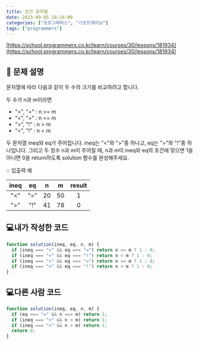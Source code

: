 ```yaml
---
title: 조건 문자열
date: 2023-09-05 18:24:00
categories: ["프로그래머스", "기초트레이닝"]
tags: ["programmers"]
---
```


[https://school.programmers.co.kr/learn/courses/30/lessons/181934](https://school.programmers.co.kr/learn/courses/30/lessons/181934)

## 📔 문제 설명

문자열에 따라 다음과 같이 두 수의 크기를 비교하려고 합니다.

두 수가 n과 m이라면

- ">", "=" : n >= m
- "<", "=" : n <= m
- ">", "!" : n > m
- "<", "!" : n < m

두 문자열 ineq와 eq가 주어집니다. ineq는 "<"와 ">"중 하나고, eq는 "="와 "!"중 하나입니다. 그리고 두 정수 n과 m이 주어질 때, n과 m이 ineq와 eq의 조건에 맞으면 1을 아니면 0을 return하도록 solution 함수를 완성해주세요.

💡 입출력 예

| ineq | eq  |  n  |  m  | result |
| :--: | :-: | :-: | :-: | :----: |
| "<"  | "=" | 20  | 50  |   1    |
| ">"  | "!" | 41  | 78  |   0    |

## 💻내가 작성한 코드

```js
function solution(ineq, eq, n, m) {
  if (ineq === "<" && eq === "=") return n <= m ? 1 : 0;
  if (ineq === "<" && eq === "!") return n < m ? 1 : 0;
  if (ineq === ">" && eq === "=") return n >= m ? 1 : 0;
  if (ineq === ">" && eq === "!") return n > m ? 1 : 0;
}
```

## 💻다른 사람 코드

```js
function solution(ineq, eq, n, m) {
  if (eq === "=" && n === m) return 1;
  if (ineq === "<" && n < m) return 1;
  if (ineq === ">" && n > m) return 1;
  return 0;
}
```
